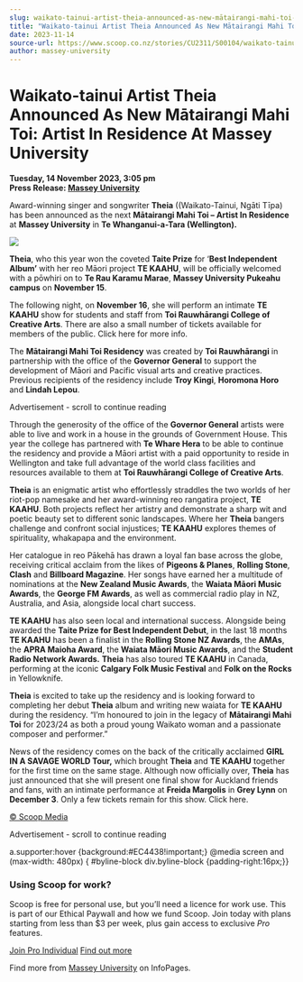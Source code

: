 ```yaml
---
slug: waikato-tainui-artist-theia-announced-as-new-mātairangi-mahi-toi-artist-in-residence-at-massey-university
title: "Waikato-tainui Artist Theia Announced As New Mātairangi Mahi Toi: Artist In Residence At Massey University"
date: 2023-11-14
source-url: https://www.scoop.co.nz/stories/CU2311/S00104/waikato-tainui-artist-theia-announced-as-new-matairangi-mahi-toi-artist-in-residence-at-massey-university.htm
author: massey-university
---
```

Waikato-tainui Artist Theia Announced As New Mātairangi Mahi Toi: Artist In Residence At Massey University
==========================================================================================================

**Tuesday, 14 November 2023, 3:05 pm**  
**Press Release: [Massey University](https://info.scoop.co.nz/Massey_University)**

Award-winning singer and songwriter **Theia** ((Waikato-Tainui, Ngāti Tīpa) has been announced as the next **Mātairangi Mahi Toi – Artist In Residence** at **Massey University** in **Te Whanganui-a-Tara (Wellington).**

![](https://img.scoop.co.nz/stories/images/2311/fb082402f3deae3a2f98.jpeg)

**Theia**, who this year won the coveted **Taite Prize** for ‘**Best Independent Album’** with her reo Māori project **TE KAAHU**, will be officially welcomed with a pōwhiri on to **Te Rau Karamu Marae**, **Massey University Pukeahu campus** on **November 15**.

The following night, on **November 16**, she will perform an intimate **TE KAAHU** show for students and staff from **Toi Rauwhārangi College of Creative Arts**. There are also a small number of tickets available for members of the public. Click here for more info.

The **Mātairangi Mahi Toi Residency** was created by **Toi Rauwhārangi** in partnership with the office of the **Governor General** to support the development of Māori and Pacific visual arts and creative practices. Previous recipients of the residency include **Troy Kingi**, **Horomona Horo** and **Lindah Lepou**.

Advertisement - scroll to continue reading





Through the generosity of the office of the **Governor General** artists were able to live and work in a house in the grounds of Government House. This year the college has partnered with **Te Whare Hera** to be able to continue the residency and provide a Māori artist with a paid opportunity to reside in Wellington and take full advantage of the world class facilities and resources available to them at **Toi Rauwhārangi College of Creative Arts**.

**Theia** is an enigmatic artist who effortlessly straddles the two worlds of her riot-pop namesake and her award-winning reo rangatira project, **TE KAAHU**. Both projects reflect her artistry and demonstrate a sharp wit and poetic beauty set to different sonic landscapes. Where her **Theia** bangers challenge and confront social injustices; **TE KAAHU** explores themes of spirituality, whakapapa and the environment.

Her catalogue in reo Pākehā has drawn a loyal fan base across the globe, receiving critical acclaim from the likes of **Pigeons & Planes**, **Rolling Stone**, **Clash** and **Billboard Magazine**. Her songs have earned her a multitude of nominations at the **New Zealand Music Awards**, the **Waiata Māori Music Awards**, the **George FM Awards**, as well as commercial radio play in NZ, Australia, and Asia, alongside local chart success.

**TE KAAHU** has also seen local and international success. Alongside being awarded the **Taite Prize for Best Independent Debut**, in the last 18 months **TE KAAHU** has been a finalist in the **Rolling Stone NZ Awards**, the **AMAs**, the **APRA Maioha Award**, the **Waiata Māori Music Awards**, and the **Student Radio Network Awards.** **Theia** has also toured **TE KAAHU** in Canada, performing at the iconic **Calgary Folk Music Festival** and **Folk on the Rocks** in Yellowknife.

**Theia** is excited to take up the residency and is looking forward to completing her debut **Theia** album and writing new waiata for **TE KAAHU** during the residency. “I’m honoured to join in the legacy of **Mātairangi Mahi Toi** for 2023/24 as both a proud young Waikato woman and a passionate composer and performer.”

News of the residency comes on the back of the critically acclaimed **GIRL IN A SAVAGE WORLD Tour,** which brought **Theia** and **TE KAAHU** together for the first time on the same stage. Although now officially over, **Theia** has just announced that she will present one final show for Auckland friends and fans, with an intimate performance at **Freida Margolis** in **Grey Lynn** on **December 3**. Only a few tickets remain for this show. Click here.

[© Scoop Media](http://www.scoop.co.nz/about/terms.html)  

Advertisement - scroll to continue reading



a.supporter:hover {background:#EC4438!important;} @media screen and (max-width: 480px) { #byline-block div.byline-block {padding-right:16px;}}

### Using Scoop for work?

Scoop is free for personal use, but you’ll need a licence for work use. This is part of our Ethical Paywall and how we fund Scoop. Join today with plans starting from less than $3 per week, plus gain access to exclusive _Pro_ features.  
  
[Join Pro Individual](https://pro.scoop.co.nz/Individual/?from=ProIn24) [Find out more](https://pro.scoop.co.nz/using-scoop-for-work/?from=ProIn24)

Find more from [Massey University](https://info.scoop.co.nz/Massey_University) on InfoPages.